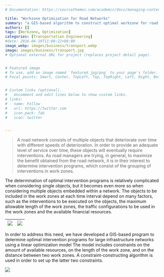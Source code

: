 ```yaml
---
# Documentation: https://sourcethemes.com/academic/docs/managing-content/

title: "Workzone Optimization for Road Networks"
summary: "a GIS-based algorithm to construct optimal workzone for road networks"
authors: []
tags: [Workzone, Optimization]
categories: [Transportation Engineering]
#date: 2016-04-19T11:08:22+08:00
image_webp: images/business/transport.webp
image: images/business/transport.jpg
# Optional external URL for project (replaces project detail page).


# Featured image
# To use, add an image named `featured.jpg/png` to your page's folder.
# Focal points: Smart, Center, TopLeft, Top, TopRight, Left, Right, BottomLeft, Bottom, BottomRight.


# Custom links (optional).
#   Uncomment and edit lines below to show custom links.
# links:
# - name: Follow
#   url: https://twitter.com
#   icon_pack: fab
#   icon: twitter


---
```

> A road network consists of multiple objects that deteriorate over time with different speeds of deterioration. In order to provide an adequate level of service over time, these objects will eventually require interventions. As road managers are trying, in general, to maximize the benefit obtained from the road network, it is in their interest to determine intervention programs, which consist of the grouping of interventions in work zones.

The determination of optimal intervention programs is relatively complicated when considering single objects, but it becomes even more so when considering multiple objects embedded within a network. The objects to be included in the work zones at each time interval depend on many factors, such as the interventions to be executed on the objects, the maximum allowable length of the work zones, the traffic configurations to be used in the work zones and the available financial resources.

| ![](/images/auditing/workzone01.png)|![](/images/auditing/workzone02.png)
|:---:|:---:|

In order to address this need, we have developed a GIS-based program to determine optimal intervention programs for large infrastructure networks using a linear optimization model The model includes constraints on the amount of available resources, on the length of the work zone, and on the distance between two work zones. A constraint-constructing algorithm is used in order to set up the latter two constraints.

![](/images/auditing/workzone03.png)
